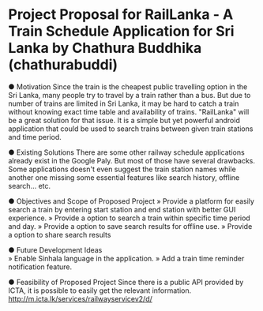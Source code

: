 Project Proposal for
RailLanka - A Train Schedule Application for Sri Lanka
by Chathura Buddhika (chathurabuddi)
======================================================

 ● 	Motivation
	Since the train is the cheapest public travelling option
	in the Sri Lanka, many people try to travel by a train
	rather than a bus. But due to number of trains are limited
	in Sri Lanka, it may be hard to catch a train without 
	knowing exact time table and availability of trains.
	"RailLanka" will be a great solution for that issue.
	It is a simple but yet powerful android application that
	could be used to search trains between given train stations
	and time period.
	
 ●	Existing Solutions
	There are some other railway schedule applications already
	exist in the Google Paly. But most of those have several
	drawbacks. Some applications doesn't even suggest the train
	station names while another one missing some essential
	features like search history, offline search... etc.
	
 ● 	Objectives and Scope of Proposed Project 
	» Provide a platform for easily search a train by entering 
	  start station and end station with better GUI experience.
	» Provide a option to search a train within specific time
	  period and day.
	» Provide a option to save search results for offline use.
	» Provide a option to share search results

 ● 	Future Development Ideas 	
	» Enable Sinhala language in the application.
	» Add a train time reminder notification feature.
	
 ●	Feasibility of Proposed Project 
	Since there is a public API provided by ICTA, it is possible
	to easily get the relevant information.
	http://m.icta.lk/services/railwayservicev2/d/
	
	  
	  
	  
	  
	  
 


